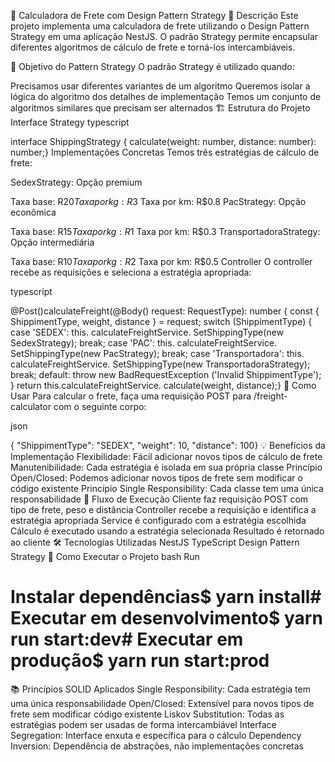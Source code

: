 🚀 Calculadora de Frete com Design Pattern Strategy
📝 Descrição
Este projeto implementa uma calculadora de frete utilizando o Design Pattern Strategy em uma aplicação NestJS. O padrão Strategy permite encapsular diferentes algoritmos de cálculo de frete e torná-los intercambiáveis.

🎯 Objetivo do Pattern Strategy
O padrão Strategy é utilizado quando:

Precisamos usar diferentes variantes de um algoritmo
Queremos isolar a lógica do algoritmo dos detalhes de implementação
Temos um conjunto de algoritmos similares que precisam ser alternados
🏗️ Estrutura do Projeto
Interface Strategy
typescript

interface ShippingStrategy {    calculate(weight: number, distance:     number): number;}
Implementações Concretas
Temos três estratégias de cálculo de frete:

SedexStrategy: Opção premium

Taxa base: R$20
Taxa por kg: R$3
Taxa por km: R$0.8
PacStrategy: Opção econômica

Taxa base: R$15
Taxa por kg: R$1
Taxa por km: R$0.3
TransportadoraStrategy: Opção intermediária

Taxa base: R$10
Taxa por kg: R$2
Taxa por km: R$0.5
Controller
O controller recebe as requisições e seleciona a estratégia apropriada:

typescript

@Post()calculateFreight(@Body() request: RequestType): number {    const { ShippimentType, weight,     distance } = request;    switch (ShippimentType) {        case 'SEDEX':            this.            calculateFreightService.            SetShippingType(new             SedexStrategy);            break;        case 'PAC':            this.            calculateFreightService.            SetShippingType(new             PacStrategy);            break;        case 'Transportadora':            this.            calculateFreightService.            SetShippingType(new             TransportadoraStrategy);            break;        default:            throw new             BadRequestException            ('Invalid ShippimentType');    }    return this.calculateFreightService.    calculate(weight, distance);}
🚀 Como Usar
Para calcular o frete, faça uma requisição POST para /freight-calculator com o seguinte corpo:

json

{    "ShippimentType": "SEDEX",    "weight": 10,    "distance": 100}
💡 Benefícios da Implementação
Flexibilidade: Fácil adicionar novos tipos de cálculo de frete
Manutenibilidade: Cada estratégia é isolada em sua própria classe
Princípio Open/Closed: Podemos adicionar novos tipos de frete sem modificar o código existente
Princípio Single Responsibility: Cada classe tem uma única responsabilidade
🔄 Fluxo de Execução
Cliente faz requisição POST com tipo de frete, peso e distância
Controller recebe a requisição e identifica a estratégia apropriada
Service é configurado com a estratégia escolhida
Cálculo é executado usando a estratégia selecionada
Resultado é retornado ao cliente
🛠️ Tecnologias Utilizadas
NestJS
TypeScript
Design Pattern Strategy
🚀 Como Executar o Projeto
bash
Run
# Instalar dependências$ yarn install# Executar em desenvolvimento$ yarn run start:dev# Executar em produção$ yarn run start:prod
📚 Princípios SOLID Aplicados
Single Responsibility: Cada estratégia tem uma única responsabilidade
Open/Closed: Extensível para novos tipos de frete sem modificar código existente
Liskov Substitution: Todas as estratégias podem ser usadas de forma intercambiável
Interface Segregation: Interface enxuta e específica para o cálculo
Dependency Inversion: Dependência de abstrações, não implementações concretas
